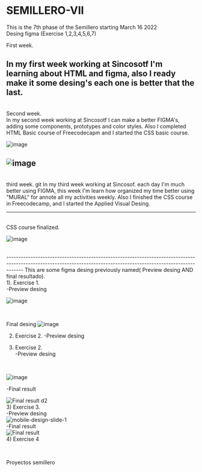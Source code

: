 # SEMILLERO-VII


This is the 7th phase of the Semillero starting March 16 2022
<br>
Desing figma (Exercise 1,2,3,4,5,6,7)
<br>

First week.
<br>

In my first week working at Sincosotf I'm learning about HTML and figma, also I ready make it some desing's each one is better that the last. 
 <br>
-------------------------------------------------------------------------------------------------------------------------------------------------------------------
<br>
Second week.
<br>
In my second week working at Sincosotf I can make a better FIGMA's, adding some components, prototypes and color styles. Also I completed HTML Basic course of Freecodecapm and I started the CSS basic course.
<br>

![image](https://user-images.githubusercontent.com/101721369/159506143-4b909c13-7fc3-4d12-9a0a-1bc8f3bb0f72.png)
<br>

![image](https://user-images.githubusercontent.com/101721369/159506232-9f30b62b-5906-48f8-b571-f668b32ade47.png)
-------------------------------------------------------------------------------------------------------------------------------------------------------------------
<br>
third week.
git
In my third week working at Sincosof. each day I'm much better using FIGMA, this week I'm learn how organized my time better using "MURAL" for annote all my activities weekly. Also I finished the CSS course in Freecodecamp, and I started the Applied Visual Desing. 


-------------------------------------------------------------------------------------------------------------------------------------------------------------------


<br>
CSS course finalized.

<br>

![image](https://user-images.githubusercontent.com/101721369/159799185-3feee7d7-17f1-4e27-9e29-09d7856d7dd7.png)

<br>
-------------------------------------------------------------------------------------------------------------------------------------------------------------------
This are some figma desing previously named( Preview desing AND final resultado).
<br>
1). Exercise 1.
<br>
-Preview desing
<br>

![image](https://user-images.githubusercontent.com/101721369/159542980-49256f15-985f-40ec-a56f-d9895898928a.png)

<br>

Final desing
![image](https://user-images.githubusercontent.com/101721369/159542225-f66caeea-52a8-44b5-96c7-e84ad59a2508.png)


2) Exercise 2.
-Preview desing

2) Exercise 2. <br>
-Preview desing
<br>

![image](https://user-images.githubusercontent.com/101721369/159787308-46a00dac-dec8-4218-8ef1-9ad52ca325d4.png)
<br>

-Final result
<br>

![Final result d2](https://user-images.githubusercontent.com/101721369/159789818-6e04fe43-e44a-4301-8b7c-87c0871cc457.PNG)
<br>
3) Exercise 3.
 <br>
-Preview desing
<br>
![mobile-design-slide-1](https://user-images.githubusercontent.com/101721369/159790418-274a2b6d-2978-425a-9a0b-8354053e2112.jpg)
<br>
-Final result
<br>
![Final result](https://user-images.githubusercontent.com/101721369/159790352-073d1c7d-2469-4629-8219-00f3283f0b12.PNG)
<br>
4) Exercise 4

<br>

Proyectos semillero
<br>
</head>